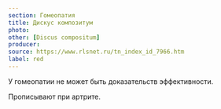 ```yaml
---
section: Гомеопатия
title: Дискус композитум
photo:
other: [Discus compositum]
producer:
source: https://www.rlsnet.ru/tn_index_id_7966.htm
label: red
---
```


У гомеопатии не может быть доказательств эффективности.

Прописывают при артрите.
